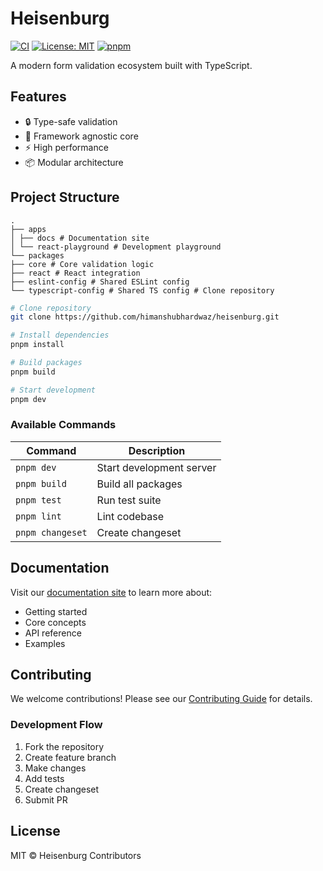 # Heisenburg

[![CI](https://github.com/himanshubhardwaz/heisenburg/actions/workflows/publish.yml/badge.svg)](https://github.com/himanshubhardwaz/heisenburg/actions/workflows/publish.yml)
[![License: MIT](https://img.shields.io/badge/License-MIT-yellow.svg)](https://opensource.org/licenses/MIT)
[![pnpm](https://img.shields.io/badge/maintained%20with-pnpm-cc00ff.svg)](https://pnpm.io/)

A modern form validation ecosystem built with TypeScript.

## Features

- 🔒 Type-safe validation
- 🎯 Framework agnostic core
- ⚡️ High performance
- 📦 Modular architecture

## Project Structure

```
.
├── apps
│ ├── docs # Documentation site
│ └── react-playground # Development playground
└── packages
├── core # Core validation logic
├── react # React integration
├── eslint-config # Shared ESLint config
└── typescript-config # Shared TS config # Clone repository
```

```sh
# Clone repository
git clone https://github.com/himanshubhardwaz/heisenburg.git

# Install dependencies
pnpm install

# Build packages
pnpm build

# Start development
pnpm dev
```

### Available Commands

| Command          | Description              |
| ---------------- | ------------------------ |
| `pnpm dev`       | Start development server |
| `pnpm build`     | Build all packages       |
| `pnpm test`      | Run test suite           |
| `pnpm lint`      | Lint codebase            |
| `pnpm changeset` | Create changeset         |

## Documentation

Visit our [documentation site](https://heisenburg.dev) to learn more about:

- Getting started
- Core concepts
- API reference
- Examples

## Contributing

We welcome contributions! Please see our [Contributing Guide](CONTRIBUTING.md) for details.

### Development Flow

1. Fork the repository
2. Create feature branch
3. Make changes
4. Add tests
5. Create changeset
6. Submit PR

## License

MIT © Heisenburg Contributors
